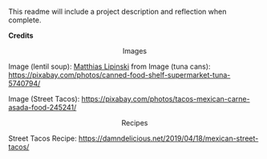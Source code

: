 This readme will include a project description and reflection when complete.

**Credits**

<p align="center">Images</p>
Image (lentil soup): <a href="https://pixabay.com/users/mygraphx-1295235/?utm_source=link-attribution&amp;utm_medium=referral&amp;utm_campaign=image&amp;utm_content=2325144">Matthias Lipinski</a> from <a

Image (tuna cans): https://pixabay.com/photos/canned-food-shelf-supermarket-tuna-5740794/

Image (Street Tacos): https://pixabay.com/photos/tacos-mexican-carne-asada-food-245241/

<p align="center">Recipes</p>

Street Tacos Recipe:
https://damndelicious.net/2019/04/18/mexican-street-tacos/
